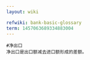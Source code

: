 ```yaml
---
layout: wiki

refwiki: bank-basic-glossary
term: 1457063689334883004
---
```


```
#净出口 
净出口是出口额减去进口额形成的差额。

```